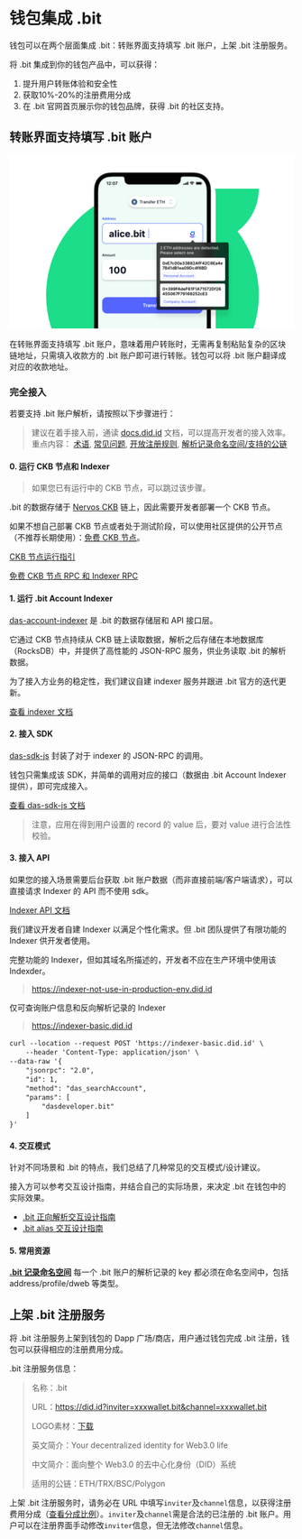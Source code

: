 # 钱包集成 .bit

钱包可以在两个层面集成 .bit：转账界面支持填写 .bit 账户，上架 .bit 注册服务。

将 .bit 集成到你的钱包产品中，可以获得：

1. 提升用户转账体验和安全性
2. 获取10%-20%的注册费用分成
3. 在 .bit 官网首页展示你的钱包品牌，获得 .bit 的社区支持。


## 转账界面支持填写 .bit 账户

<img src="./image-20210718113458550.png" alt=".bit in Wallet" style="zoom:50%;" />

在转账界面支持填写 .bit 账户，意味着用户转账时，无需再复制粘贴复杂的区块链地址，只需填入收款方的 .bit 账户即可进行转账。钱包可以将 .bit 账户翻译成对应的收款地址。

### 完全接入

若要支持 .bit 账户解析，请按照以下步骤进行：

> 建议在着手接入前，通读 [docs.did.id](https://docs.did.id/) 文档，可以提高开发者的接入效率。
> 重点内容：
> [术语](https://docs.did.id/docs/v/chinese-1/terminology), 
> [常见问题](https://docs.did.id/docs/v/chinese-1/faq), 
> [开放注册规则](https://docs.did.id/docs/v/chinese-1/zhu-ce-das/open-registration-rules), 
> [解析记录命名空间/支持的公链](https://docs.did.id/docs/v/chinese-1/kai-fa-zhe/records-key-namespace)

#### 0. 运行 CKB 节点和 Indexer

> 如果您已有运行中的 CKB 节点，可以跳过该步骤。

.bit 的数据存储于 [Nervos CKB](https://github.com/nervosnetwork/ckb) 链上，因此需要开发者部署一个 CKB 节点。

如果不想自己部署 CKB 节点或者处于测试阶段，可以使用社区提供的公开节点（不推荐长期使用）：[免费 CKB 节点](https://talk.nervos.org/t/ckb-rpc-indexer-rpc/4949)。

[CKB 节点运行指引](https://docs.nervos.org/docs/basics/guides/mainnet)

[免费 CKB 节点 RPC 和 Indexer RPC](https://talk.nervos.org/t/ckb-rpc-indexer-rpc/4949)

#### 1. 运行 .bit Account Indexer
[das-account-indexer](https://github.com/dotbitHQ/das-account-indexer) 是 .bit 的数据存储层和 API 接口层。

它通过 CKB 节点持续从 CKB 链上读取数据，解析之后存储在本地数据库（RocksDB）中，并提供了高性能的 JSON-RPC 服务，供业务读取 .bit 的解析数据。

为了接入方业务的稳定性，我们建议自建 indexer 服务并跟进 .bit 官方的迭代更新。

[查看 indexer 文档](https://github.com/dotbitHQ/das-account-indexer)


#### 2. 接入 SDK

[das-sdk-js](https://github.com/dotbitHQ/das-sdk-js) 封装了对于 indexer 的 JSON-RPC 的调用。

钱包只需集成该 SDK，并简单的调用对应的接口（数据由 .bit Account Indexer 提供），即可完成接入。

[查看 das-sdk-js 文档](https://github.com/dotbitHQ/das-sdk-js)

> 注意，应用在得到用户设置的 record 的 value 后，要对 value 进行合法性校验。


#### 3. 接入 API 
如果您的接入场景需要后台获取 .bit 账户数据（而非直接前端/客户端请求），可以直接请求 Indexer 的 API 而不使用 sdk。

[Indexer API 文档](https://github.com/dotbitHQ/das-account-indexer#searchaccount)

我们建议开发者自建 Indexer 以满足个性化需求。但 .bit 团队提供了有限功能的 Indexer 供开发者使用。

完整功能的 Indexer，但如其域名所描述的，开发者不应在生产环境中使用该 Indexder。
> https://indexer-not-use-in-production-env.did.id

仅可查询账户信息和反向解析记录的 Indexer
> https://indexer-basic.did.id


```shell
curl --location --request POST 'https://indexer-basic.did.id' \
    --header 'Content-Type: application/json' \
--data-raw '{
    "jsonrpc": "2.0",
    "id": 1,
    "method": "das_searchAccount",
    "params": [
        "dasdeveloper.bit"
    ]
}'
```

#### 4. 交互模式

针对不同场景和 .bit 的特点，我们总结了几种常见的交互模式/设计建议。

接入方可以参考交互设计指南，并结合自己的实际场景，来决定 .bit 在钱包中的实际效果。

- [.bit 正向解析交互设计指南](https://sedate-pleasure-684.notion.site/bit-5a71d3f7c1f147ae9264769bb97d743a)
- [.bit alias 交互设计指南](https://sedate-pleasure-684.notion.site/bit-alias-73bbde1179c54c02a754bc30788456dc)

#### 5. 常用资源
[**.bit 记录命名空间**](https://github.com/dotbitHQ/cell-data-generator/blob/master/data/record_key_namespace.txt) 每一个 .bit 账户的解析记录的 key 都必须在命名空间中，包括 address/profile/dweb 等类型。

## 上架 .bit 注册服务

将 .bit 注册服务上架到钱包的 Dapp 广场/商店，用户通过钱包完成 .bit 注册，钱包可以获得相应的注册费用分成。



.bit 注册服务信息：

> 名称：.bit
>
> URL：https://did.id?inviter=xxxwallet.bit&channel=xxxwallet.bit
>
> LOGO素材：[下载](https://projects.invisionapp.com/boards/QG43J5JCPTH/)
>
> 英文简介：Your decentralized identity for Web3.0 life
>
> 中文简介：面向整个 Web3.0 的去中心化身份（DID）系统
>
> 适用的公链：ETH/TRX/BSC/Polygon



上架 .bit 注册服务时，请务必在 URL 中填写`inviter`及`channel`信息，以获得注册费用分成（[查看分成比例](../../v/chinese-1/gong-tong-jian-she/build-together.md)）。`inviter`及`channel`需是合法的已注册的 .bit 账户。用户可以在注册界面手动修改`inviter`信息，但无法修改`channel`信息。



[//]: # (## 在 .bit 官网展示你的钱包)

[//]: # (如果你的钱包完成了上述的集成工作，可以在 .bit 官网中展示你的钱包品牌及链接。请在完成集成工作后，[向我们的官网仓库提交 Pull Request]&#40;https://github.com/dotbitHQ/da.systems&#41;，我们将尽快将你的品牌展示到 .bit 官网。)

